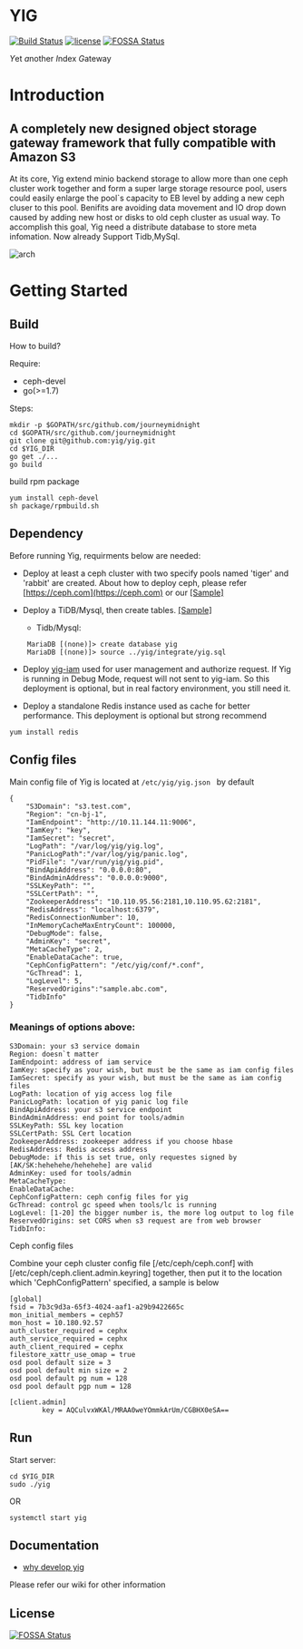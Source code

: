 # YIG
[![Build Status](https://travis-ci.org/journeymidnight/yig.svg?branch=master)](https://travis-ci.org/journeymidnight/yig)
[![license](https://img.shields.io/github/license/journeymidnight/yig.svg)](https://github.com/journeymidnight/yig/blob/master/LICENSE)
[![FOSSA Status](https://app.fossa.io/api/projects/git%2Bgithub.com%2Fjourneymidnight%2Fyig.svg?type=shield)](https://app.fossa.io/projects/git%2Bgithub.com%2Fjourneymidnight%2Fyig?ref=badge_shield)

*Y*et *a*nother *I*ndex *G*ateway 


# Introduction

## A completely new designed object storage gateway framework that fully compatible with Amazon S3

At its core, Yig extend minio backend storage to allow more than one ceph cluster work together and form a super large storage resource pool, users could easily enlarge the pool`s capacity to EB level by adding a new ceph cluser to this pool. Benifits are avoiding data movement and IO drop down caused by adding new host or disks to old ceph cluster as usual way. To accomplish this goal, Yig need a distribute database to store meta infomation. Now already Support Tidb,MySql.

![arch](https://github.com/journeymidnight/yig/raw/master/doc/images/yig.jpg)


# Getting Started

## Build

How to build?

Require:

- ceph-devel
- go(>=1.7)

Steps:

```shell
mkdir -p $GOPATH/src/github.com/journeymidnight
cd $GOPATH/src/github.com/journeymidnight
git clone git@github.com:yig/yig.git
cd $YIG_DIR
go get ./...
go build
```


build rpm package
```shell
yum install ceph-devel
sh package/rpmbuild.sh
```

## Dependency

Before running Yig, requirments below are needed:

 * Deploy at least a ceph cluster with two specify pools named 'tiger' and 'rabbit' are created. About how to deploy ceph, please refer [https://ceph.com](https://ceph.com) or our [[Sample]](https://github.com/journeymidnight/yig/wiki/Minimal-Ceph-Deployment)
 * Deploy a TiDB/Mysql, then create tables. [[Sample]](https://github.com/journeymidnight/yig/blob/master/doc/deploy.md)

 	* Tidb/Mysql: 
 	
 	```
 	 MariaDB [(none)]> create database yig
 	 MariaDB [(none)]> source ../yig/integrate/yig.sql
 	```
 	
 * Deploy [yig-iam](https://github.com/journeymidnight/yig-iam) used for user management and authorize request. If Yig is running in Debug Mode, request will not sent to yig-iam. So this deployment is optional, but in real factory environment, you still need it.

 * Deploy a standalone Redis instance used as cache for better performance. This deployment is optional but strong recommend

 ```
 yum install redis
 ```

## Config files

Main config file of Yig is located at ```/etc/yig/yig.json ``` by default

```
{
    "S3Domain": "s3.test.com",
    "Region": "cn-bj-1",
    "IamEndpoint": "http://10.11.144.11:9006",
    "IamKey": "key",
    "IamSecret": "secret",
    "LogPath": "/var/log/yig/yig.log",
    "PanicLogPath":"/var/log/yig/panic.log",
    "PidFile": "/var/run/yig/yig.pid",
    "BindApiAddress": "0.0.0.0:80",
    "BindAdminAddress": "0.0.0.0:9000",
    "SSLKeyPath": "",
    "SSLCertPath": "",
    "ZookeeperAddress": "10.110.95.56:2181,10.110.95.62:2181",
    "RedisAddress": "localhost:6379",
    "RedisConnectionNumber": 10,
    "InMemoryCacheMaxEntryCount": 100000,
    "DebugMode": false,
    "AdminKey": "secret",
    "MetaCacheType": 2,
    "EnableDataCache": true,
    "CephConfigPattern": "/etc/yig/conf/*.conf",
    "GcThread": 1,
    "LogLevel": 5,
    "ReservedOrigins":"sample.abc.com",
    "TidbInfo"
}
```

### Meanings of options above:

```
S3Domain: your s3 service domain
Region: doesn`t matter
IamEndpoint: address of iam service
IamKey: specify as your wish, but must be the same as iam config files
IamSecret: specify as your wish, but must be the same as iam config files
LogPath: location of yig access log file
PanicLogPath: location of yig panic log file
BindApiAddress: your s3 service endpoint
BindAdminAddress: end point for tools/admin
SSLKeyPath: SSL key location 
SSLCertPath: SSL Cert location
ZookeeperAddress: zookeeper address if you choose hbase
RedisAddress: Redis access address
DebugMode: if this is set true, only requestes signed by [AK/SK:hehehehe/hehehehe] are valid
AdminKey: used for tools/admin
MetaCacheType: 
EnableDataCache:
CephConfigPattern: ceph config files for yig
GcThread: control gc speed when tools/lc is running
LogLevel: [1-20] the bigger number is, the more log output to log file
ReservedOrigins: set CORS when s3 request are from web browser
TidbInfo:

```

Ceph config files

Combine your ceph cluster config file [/etc/ceph/ceph.conf] with [/etc/ceph/ceph.client.admin.keyring] together, then put it to the location which 'CephConfigPattern' specified, a sample is below

```
[global]
fsid = 7b3c9d3a-65f3-4024-aaf1-a29b9422665c
mon_initial_members = ceph57
mon_host = 10.180.92.57
auth_cluster_required = cephx
auth_service_required = cephx
auth_client_required = cephx
filestore_xattr_use_omap = true
osd pool default size = 3
osd pool default min size = 2
osd pool default pg num = 128
osd pool default pgp num = 128

[client.admin]
        key = AQCulvxWKAl/MRAA0weYOmmkArUm/CGBHX0eSA==

```


## Run

Start server:
```shell
cd $YIG_DIR
sudo ./yig
```

OR 

```
systemctl start yig
```

 
## Documentation


+ [why develop yig](https://github.com/journeymidnight/yig/blob/master/doc/yig.md)

Please refer our wiki for other information


## License
[![FOSSA Status](https://app.fossa.io/api/projects/git%2Bgithub.com%2Fjourneymidnight%2Fyig.svg?type=large)](https://app.fossa.io/projects/git%2Bgithub.com%2Fjourneymidnight%2Fyig?ref=badge_large)
